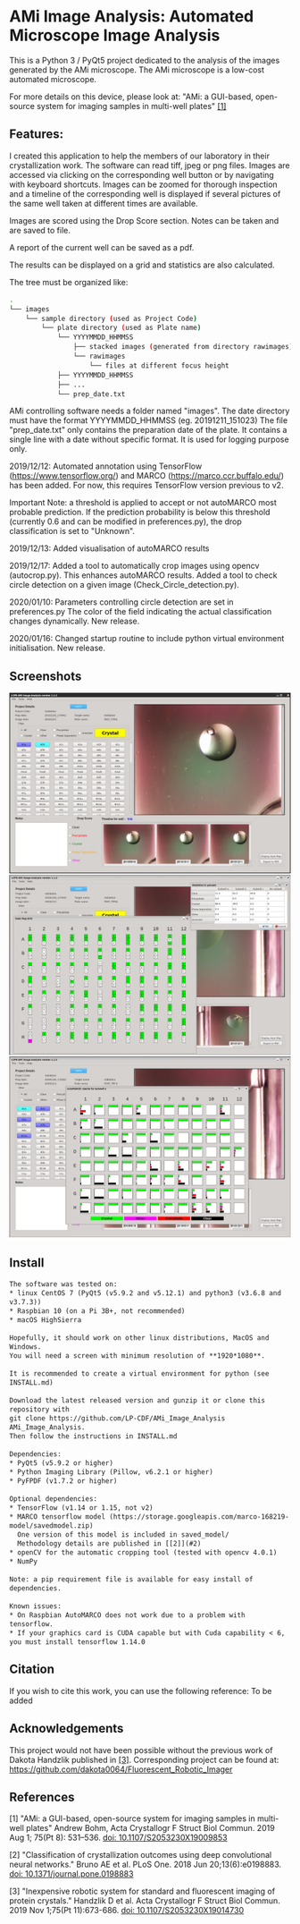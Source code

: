 # AMi Image Analysis: Automated Microscope Image Analysis

This is a Python 3 / PyQt5 project dedicated to the analysis of the images generated by the AMi microscope.
The AMi microscope is a low-cost automated microscope.

For more details on this device, please look at:
"AMi: a GUI-based, open-source system for imaging samples in multi-well plates" [[1]](#1)


## Features:

I created this application to help the members of our laboratory in their crystallization work.
The software can read tiff, jpeg or png files.
Images are accessed via clicking on the corresponding well button or by navigating with keyboard shortcuts.
Images can be zoomed for thorough inspection and a timeline of the corresponding well is displayed if several pictures of the same well taken at different times are available.

Images are scored using the Drop Score section.
Notes can be taken and are saved to file.

A report of the current well can be saved as a pdf.

The results can be displayed on a grid and statistics are also calculated.

The tree must be organized like:

```bash
.
└── images
    └── sample directory (used as Project Code)
        └── plate directory (used as Plate name)
            └── YYYYMMDD_HHMMSS
                ├── stacked images (generated from directory rawimages)
                └── rawimages
                    └── files at different focus height
            ├── YYYYMMDD_HHMMSS
            ├── ...
            └── prep_date.txt
```
AMi controlling software needs a folder named "images".
The date directory must have the format YYYYMMDD_HHMMSS (eg. 20191211_151023)
The file "prep_date.txt" only contains the preparation date of the plate. It contains a single line with a date without specific format. It is used for logging purpose only.


2019/12/12:
Automated annotation using TensorFlow (https://www.tensorflow.org/) and MARCO (https://marco.ccr.buffalo.edu/) has been added.
For now, this requires TensorFlow version previous to v2.

Important Note: a threshold is applied to accept or not autoMARCO most probable prediction. If the prediction probability is below
this threshold (currently 0.6 and can be modified in preferences.py), the drop classification is set to "Unknown". 

2019/12/13:
Added visualisation of autoMARCO results

2019/12/17:
Added a tool to automatically crop images using opencv (autocrop.py). This enhances autoMARCO results.
Added a tool to check circle detection on a given image (Check_Circle_detection.py).

2020/01/10:
Parameters controlling circle detection are set in preferences.py
The color of the field indicating the actual classification changes dynamically.
New release.

2020/01/16:
Changed startup routine to include python virtual environment initialisation.
New release.

## Screenshots

![Screenshot 1](./screenshot1.png)
![Screenshot 2](./screenshot2.png)
![Screenshot 3](./screenshot3.png)

## Install

    The software was tested on:
    * linux CentOS 7 (PyQt5 (v5.9.2 and v5.12.1) and python3 (v3.6.8 and v3.7.3))
    * Raspbian 10 (on a Pi 3B+, not recommended)
    * macOS HighSierra

    Hopefully, it should work on other linux distributions, MacOS and Windows.
    You will need a screen with minimum resolution of **1920*1080**.
    
    It is recommended to create a virtual environment for python (see INSTALL.md)

    Download the latest released version and gunzip it or clone this repository with
    git clone https://github.com/LP-CDF/AMi_Image_Analysis AMi_Image_Analysis.
    Then follow the instructions in INSTALL.md

    Dependencies:
    * PyQt5 (v5.9.2 or higher)
    * Python Imaging Library (Pillow, v6.2.1 or higher)
    * PyFPDF (v1.7.2 or higher)

    Optional dependencies:
    * TensorFlow (v1.14 or 1.15, not v2)
    * MARCO tensorflow model (https://storage.googleapis.com/marco-168219-model/savedmodel.zip)
      One version of this model is included in saved_model/
      Methodology details are published in [[2]](#2)
    * openCV for the automatic cropping tool (tested with opencv 4.0.1)
    * NumPy

    Note: a pip requirement file is available for easy install of dependencies.

    Known issues: 
    * On Raspbian AutoMARCO does not work due to a problem with tensorflow.
    * If your graphics card is CUDA capable but with Cuda capability < 6, you must install tensorflow 1.14.0

## Citation

If you wish to cite this work, you can use the following reference:
To be added


## Acknowledgements

This project would not have been possible without the previous work of Dakota Handzlik published in [[3]](#3).
Corresponding project can be found at:
https://github.com/dakota0064/Fluorescent_Robotic_Imager


## References

<a id="1">[1]</a> 
"AMi: a GUI-based, open-source system for imaging samples in multi-well plates"
Andrew Bohm, Acta Crystallogr F Struct Biol Commun. 2019 Aug 1; 75(Pt 8): 531–536.
[doi: 10.1107/S2053230X19009853](http://dx.doi.org/10.1107/S2053230X19009853)

<a id="2">[2]</a> 
"Classification of crystallization outcomes using deep convolutional neural networks."
Bruno AE et al. PLoS One. 2018 Jun 20;13(6):e0198883.
[doi: 10.1371/journal.pone.0198883](http://dx.doi.org/10.1371/journal.pone.0198883)

<a id="3">[3]</a> 
"Inexpensive robotic system for standard and fluorescent imaging of protein crystals."
Handzlik D et al. Acta Crystallogr F Struct Biol Commun. 2019 Nov 1;75(Pt 11):673-686.
[doi: 10.1107/S2053230X19014730](http://dx.doi.org/10.1107/S2053230X19014730)



